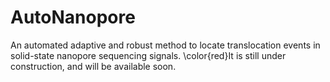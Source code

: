 # AutoNanopore
An automated adaptive and robust method to locate translocation events in solid-state nanopore sequencing signals.
\color{red}It is still under construction, and will be available soon.
